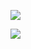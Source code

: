 ![](https://github.com/ameliaprogs/github-stats/blob/master/generated/overview.svg)

![](https://github.com/ameliaprogs/github-stats/blob/master/generated/languages.svg)
